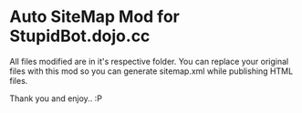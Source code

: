 # Auto SiteMap Mod for StupidBot.dojo.cc

All files modified are in it's respective folder. You can replace your original files with this mod so you can generate sitemap.xml while publishing HTML files.

Thank you and enjoy.. :P

